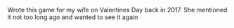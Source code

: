 Wrote this game for my wife on Valentines Day back in 2017. She mentioned it not too long ago and wanted to see it again
